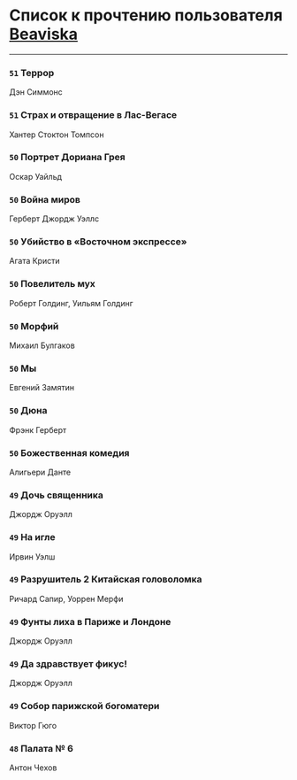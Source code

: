 # Список к прочтению пользователя [Beaviska](https://www.facebook.com/app_scoped_user_id/10202544960024508/)
---

### `51` Террор
Дэн Симмонс

### `51` Страх и отвращение в Лас-Вегасе
Хантер Стоктон Томпсон

### `50` Портрет Дориана Грея
Оскар Уайльд

### `50` Война миров
Герберт Джордж Уэллс

### `50` Убийство в «Восточном экспрессе»
Агата Кристи

### `50` Повелитель мух
Роберт Голдинг, Уильям Голдинг

### `50` Морфий
Михаил Булгаков

### `50` Мы
Евгений Замятин

### `50` Дюна
Фрэнк Герберт

### `50` Божественная комедия
Алигьери Данте

### `49` Дочь священника
Джордж Оруэлл

### `49` На игле
Ирвин Уэлш

### `49` Разрушитель 2 Китайская головоломка
Ричард Сапир, Уоррен Мерфи

### `49` Фунты лиха в Париже и Лондоне
Джордж Оруэлл

### `49` Да здравствует фикус!
Джордж Оруэлл

### `49` Собор парижской богоматери
Виктор Гюго

### `48` Палата № 6
Антон Чехов

